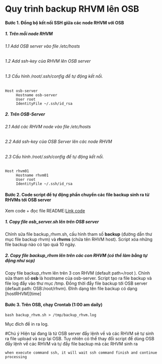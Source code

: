 # Quy trình backup RHVM lên OSB
#### Bước 1. Đồng bộ kết nối SSH giữa các node RHVM với OSB

##### 1.	Trên mỗi node RHVM
###### 1.1	Add OSB server vào file /etc/hosts
###### 1.2	Add ssh-key của RHVM lên OSB server
###### 1.3	Cấu hình /root/.ssh/config để tự động kết nối.
```
Host osb-server
     Hostname osb-server
     User root
     IdentityFile ~/.ssh/id_rsa
```

##### 2.	Trên OSB-Server
###### 2.1	Add các RHVM node vào file /etc/hosts
###### 2.2	Add ssh-key của OSB Server lên các node RHVM
###### 2.3	Cấu hình /root/.ssh/config để tự động kết nối.
```
Host rhvm01
     Hostname rhvm01
     User root
     IdentityFile ~/.ssh/id_rsa
```
#### Bước 2. Code script để tự động phần chuyển các file backup sinh ra từ RHVMs tới OSB server
Xem code + đọc file README:[Link code](https://github.com/LamNguy/svtech_intership/tree/master/osb_backup)

##### 1. Copy file osb_server.sh lên trên OSB server
Chỉnh sửa file backup_rhvm.sh, cấu hình tham số __backup__ (đường dẫn thư mục file backup rhvm) và __rhvms__ (chứa tên RHVM host).
Script xóa những file backup nào có tạo quá 10 ngày.
##### 2. Copy file backup_rhvm lên trên các con RHVM (có thể làm bằng tự động như scp)
Copy file backup_rhvm lên trên 3 con RHVM (default path=/root ). 
Chỉnh sửa tham số __osb__ là hostname của osb-server.
Script tạo ra file backup và file log đẩy vào thư mục /tmp. Đồng thời đẩy file backup tới OSB server (default path: OSB:/root/rhvm). 
ĐInh dạng tên file backup có dạng [hostRHVM][time]
#### Bước 3. Trên OSB, chạy Crontab (1:00 am daily)
```
bash backup_rhvm.sh > /tmp/backup_rhvm.log
```
Mục đích để in ra log. 

#Chú ý
Hiện tại đang là từ OSB server đẩy lệnh về và các RHVM sẽ tự sinh ra file upload và scp lại OSB. Tuy nhiên có thể thay đổi script để dùng OSB đẩy lệnh về các RHVM và tự đẩy file backup mà các RHVM sinh ra
```
when execute command ssh, it will wait ssh command finish and continue processing
```
